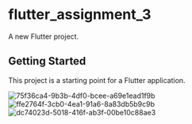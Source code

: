 # flutter_assignment_3

A new Flutter project.

## Getting Started

This project is a starting point for a Flutter application.

![75f36ca4-9b3b-4df0-bcee-a69e1ead1f9b](https://github.com/DamnTam/flutter_assignment_3/assets/75781775/d4ed947b-4033-4faa-9009-9d9733bfabd7)
![ffe2764f-3cb0-4ea1-91a6-8a83db5b9c9b](https://github.com/DamnTam/flutter_assignment_3/assets/75781775/25254e08-348c-4f8c-ac7c-1c9ba730c5f3)
![dc74023d-5018-416f-ab3f-00be10c88ae3](https://github.com/DamnTam/flutter_assignment_3/assets/75781775/c04d2104-112d-4a89-8fa8-544bfa94895c)
